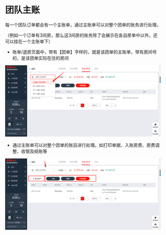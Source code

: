 # 团队主账

每一个团队订单都会有一个主账单，通过主账单可以对整个团单的账务进行处理。

（例如一个订单有3间房，那么这3间房的账务除了会展示在各自房单中以外，还可以挂在一个主账单下）

* 账单/退房页面中，带有【团单】字样的，就是该团单的主账单，带有房间号的，是该团单实际在住的房间

![](../../../.gitbook/assets/image%20%28386%29.png)

* 通过主账单可以对整个团单的账目进行处理。如打印单据、入账房费、房费调整、收银及结账等

![](../../../.gitbook/assets/image%20%28489%29.png)





